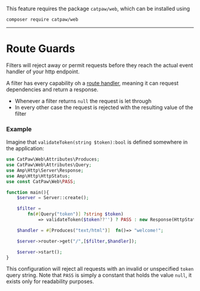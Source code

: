 This feature requires the package `catpaw/web`, which can be installed using<br/>
```
composer require catpaw/web
```
<hr/>

# Route Guards

Filters will reject away or permit requests before they reach the actual event handler of your http endpoint.<br/>

A filter has every capability oh a [route handler](./1.WebRouteHandlers.md), meaning it can request dependencies and return a
response.<br/>

- Whenever a filter returns `null` the request is let through
- In every other case the request is rejected with the resulting value of the filter

### Example

Imagine that `validateToken(string $token):bool` is defined somewhere in the application:

```php
use CatPaw\Web\Attributes\Produces;
use CatPaw\Web\Attributes\Query;
use Amp\Http\Server\Response;
use Amp\Http\HttpStatus;
use const CatPaw\Web\PASS;

function main(){
    $server = Server::create();

    $filter = 
        fn(#[Query("token")] ?string $token) 
            => validateToken($token??'') ? PASS : new Response(HttpStatus::FORBIDDEN, [], "Invalid token.");

    $handler = #[Produces("text/html")]  fn()=> "welcome!";

    $server->router->get("/",[$filter,$handler]);

    $server->start();
}
```

This configuration will reject all requests with an invalid or unspecified `token` query string.
Note that `PASS` is simply a constant that holds the value `null`, it exists only for readability purposes.